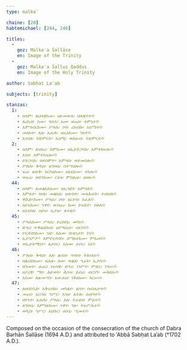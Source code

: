 ```yaml
---
type: malkəʾ

chaine: [20]
habtemichael: [244, 246]

titles:
  -
    gez: Malkəʾa Śəllāse
    en: Image of the Trinity
  -
    gez: Malkəʾa Śəllus Qəddus
    en: Image of the Holy Trinity

author: Səbḥat Laʾab

subjects: [trinity]

stanzas:
  1:
    - ሰላም፡ ለህላዌክሙ፡ ዘይመውእ፡ ህላዌያተ፨
    - ለረኪበ፡ ስሙ፡ ኅቡእ፡ አመ፡ ወጠኑ፡ ተምኔተ፨
    - እምግብርክሙ፡ ሥላሴ፡ ሶበ፡ ረከብኩ፡ አስማተ፨
    - መለኮተ፡ ለለ፡ አሐዱ፡ ዘዚአክሙ፡ ገጻተ፨
    - እንበለ፡ ትድምርት፡ እሰሚ፡ ወእሁብ፡ ትድምርተ፨
  2:
    - ሰላም፡ ለዝክረ፡ ስምክሙ፡ ዘኢይትጋባእ፡ እምተከፍሎ፨
    - እንዘ፡ እምተከፍሎ፡፨
    - ይትጋባእ፡ በተሰምዮ፡ አምላክ፡ ወይመስሎ፨
    - ሥሉስ፡ ቅዱስ፡ ጸግዉኒ፡ በተሣህሎ፨
    - ፍሬ፡ ጽድቅ፡ ከርካዕክሙ፡ ዘእዴክሙ፡ ተከሎ፨
    - ወፍሬ፡ ወይንክሙ፡ ርትዕ፡ ምስሌሁ፡ ዘሀሎ፨
  44:
    - ሰላም፡ ለመልክእክሙ፡ ዘኢኀደገ፡ አምሳለ፨
    - እምጾታ፡ ኵሉ፡ መልክእ፡ ዘውስተ፡ መጻሕፍት፡ ተብህለ፨
    - ዋሕድናክሙ፡ ሥላሴ፡ ሶበ፡ አርዮስ፡ ከፈለ፨
    - ሰይፍክሙ፡ ንዋየ፡ ውስጡ፡ ከመ፡ ይፍድዮ፡ በቀለ፨
    - ዘእንበለ፡ ሰይፍ፡ ኪያሁ፡ ቀተለ፨
  45:
    - ሥላሴክሙ፡ ሥላሴ፡ ይረስየኒ፡ መካነ፨
    - ድኅረ፡ ተዋሐድኩሰ፡ ዘሥላሴሁ፡ ብርሃነ፨
    - ዮርዳኖስክሙ፡ ዝየ፡ እስመ፡ ኵለንታየ፡ ኮነ፨
    - ኢየኀሥሥ፡ እምዮርዳኖስ፡ ሰማዕተክሙ፡ ምእመነ፨
    - ወኢይትሜነዮ፡ ለታቦር፡ እስመ፡ ታቦር፡ አነ፨
  46:
    - ሥሉስ፡ ቅዱስ፡ እለ፡ ልብሰ፡ ጥበብ፡ ትለብሱ፨
    - በልብስክሙ፡ ጸሐፉ፡ ስመ፡ ወልደ፡ ኂሩት፡ ኢያሱ፨
    - በዓመተ፡ ሐሩር፡ ነፍሳዊ፡ ድኅረ፡ ነገሥተ፡ ምድር፡ ነግሡ፨
    - ዘያረዊ፡ ማየ፡ ሕይወት፡ ሕንጻ፡ ደብረ፡ ብርሃን፡ መቅደሱ፨
    - እስመ፡ ለጽሙዓን፡ አውሐዘ፡ ነቅዕክሙ፡ ከርሡ፨
  47:
    - ለዘበሰጊድ፡ አቅረብኩ፡ መካልየ፡ ልሳን፡ ስብሐታተ፨
    - መጠነ፡ አርባዕ፡ ዓሥር፡ እንዘ፡ አተሉ፡ ሰብዓተ፨
    - ህየንተ፡ አሐዱ፡ ሥላሴ፡ እለ፡ ትፈድዩ፡ ምእተ፨
    - ጸግዉኒ፡ እምገጽክሙ፡ ንዋየ፡ ገጽ፡ ትፍሥሕተ፨
    - ወዲበ፡ ዓሥር፡ አህጉር፡ ሀቡኒ፡ ሢመተ፨
---
```

Composed on the occasion of the consecration of the church of Dabra Bərhān Śəllāse (1694 A.D.) and attributed to ʾAbbā Səbḥat Laʾab (†1702 A.D.).